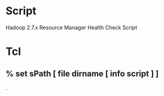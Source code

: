 # Script

Hadoop 2.7.x Resource Manager Health Check Script

# Tcl
## % set sPath       [ file dirname [ info script ] ]
.
